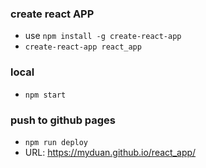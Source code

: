 ### create react APP
- use `npm install -g create-react-app`
- `create-react-app react_app`

### local
- `npm start`

### push to github pages
- `npm run deploy`
- URL: https://myduan.github.io/react_app/
